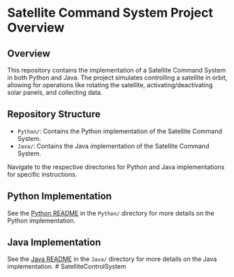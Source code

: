 # Satellite Command System Project Overview

## Overview

This repository contains the implementation of a Satellite Command System in both Python and Java. The project simulates controlling a satellite in orbit, allowing for operations like rotating the satellite, activating/deactivating solar panels, and collecting data.

## Repository Structure

- `Python/`: Contains the Python implementation of the Satellite Command System.
- `Java/`: Contains the Java implementation of the Satellite Command System.

Navigate to the respective directories for Python and Java implementations for specific instructions.

## Python Implementation

See the [Python README](Python/README.md) in the `Python/` directory for more details on the Python implementation.

## Java Implementation

See the [Java README](Java/README.md) in the `Java/` directory for more details on the Java implementation.
#   S a t e l l i t e C o n t r o l S y s t e m 
 
 
